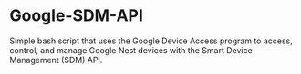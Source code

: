 # Google-SDM-API
Simple bash script that uses the Google Device Access program to access, control, and manage Google Nest devices with the Smart Device Management (SDM) API.
